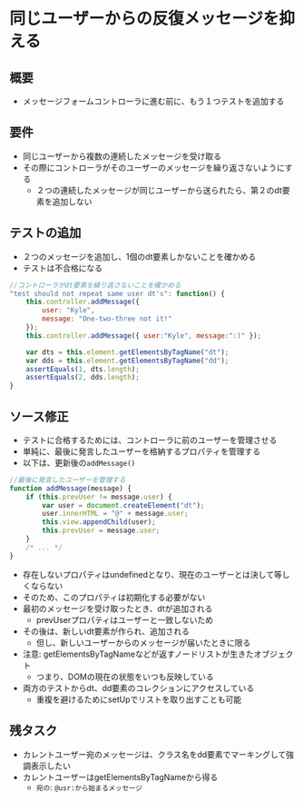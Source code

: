 # 同じユーザーからの反復メッセージを抑える

## 概要

* メッセージフォームコントローラに進む前に、もう１つテストを追加する

## 要件

* 同じユーザーから複数の連続したメッセージを受け取る
* その際にコントローラがそのユーザーのメッセージを繰り返さないようにする
    * ２つの連続したメッセージが同じユーザーから送られたら、第２のdt要素を追加しない

## テストの追加

* ２つのメッセージを追加し、1個のdt要素しかないことを確かめる 
* テストは不合格になる

```javascript
//コントローラがdt要素を繰り返さないことを確かめる
"test should not repeat same user dt's": function() {
    this.controller.addMessage({
        user: "Kyle",
        message: "One-two-three not it!"
    });
    this.controller.addMessage({ user:"Kyle", message:":)" });

    var dts = this.element.getElementsByTagName("dt");
    var dds = this.element.getElementsByTagName("dd");
    assertEquals(1, dts.length);
    assertEquals(2, dds.length);
}
```

## ソース修正

* テストに合格するためには、コントローラに前のユーザーを管理させる
* 単純に、最後に発言したユーザーを格納するプロパティを管理する
* 以下は、更新後の`addMessage()`

```javascript
//最後に発言したユーザーを管理する
function addMessage(message) {
    if (this.prevUser != message.user) {
        var user = document.createElement("dt");
        user.innerHTML = "@" + message.user;
        this.view.appendChild(user);
        this.prevUser = message.user;
    }
    /* ... */
}
```

* 存在しないプロパティはundefinedとなり、現在のユーザーとは決して等しくならない
* そのため、このプロパティは初期化する必要がない
* 最初のメッセージを受け取ったとき、dtが追加される
    * prevUserプロパティはユーザーと一致しないため
* その後は、新しいdt要素が作られ、追加される
    * 但し、新しいユーザーからのメッセージが届いたときに限る
* 注意: getElementsByTagNameなどが返すノードリストが生きたオブジェクト
    * つまり、DOMの現在の状態をいつも反映している
* 両方のテストからdt、dd要素のコレクションにアクセスしている
    * 重複を避けるためにsetUpでリストを取り出すことも可能

## 残タスク

* カレントユーザー宛のメッセージは、クラス名をdd要素でマーキングして強調表示したい
* カレントユーザーはgetElementsByTagNameから得る
    * `宛の`: `@usr:から始まるメッセージ`